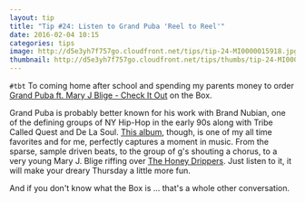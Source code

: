 ```yaml
---
layout: tip
title: "Tip #24: Listen to Grand Puba 'Reel to Reel'"
date: 2016-02-04 10:15
categories: tips
image: http://d5e3yh7f757go.cloudfront.net/tips/tip-24-MI0000015918.jpg
thumbnail: http://d5e3yh7f757go.cloudfront.net/tips/thumbs/tip-24-MI0000015918.jpg
---
```

`#tbt` To coming home after school and spending my parents money to order [Grand Puba ft. Mary J Blige - Check It Out](https://www.youtube.com/watch?v=c8P8f4JArmo) on the Box.

Grand Puba is probably better known for his work with Brand Nubian, one of the defining groups of NY Hip-Hop in the early 90s along with Tribe Called Quest and De La Soul. [This album](https://open.spotify.com/album/7apnvHdc8HPDuVnR3mp49O), though, is one of my all time favorites and for me, perfectly captures a moment in music. From the sparse, sample driven beats, to the group of g's shouting a chorus, to a very young Mary J. Blige riffing over [The Honey Drippers](http://www.discogs.com/Honey-Drippers-Impeach-The-President-Roy-Cs-Theme/release/797856). Just listen to it, it will make your dreary Thursday a little more fun.

And if you don't know what the Box is ... that's a whole other conversation.